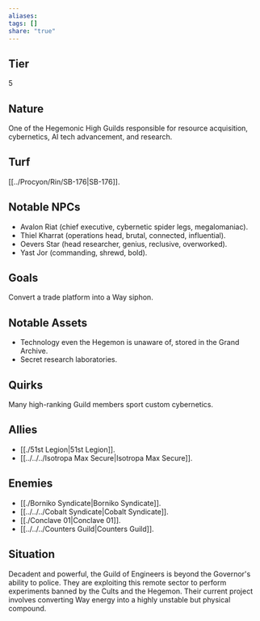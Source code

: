 ```yaml
---
aliases: 
tags: []
share: "true"
---
```

## Tier

5

## Nature

One of the Hegemonic High Guilds responsible for resource acquisition, cybernetics, AI tech advancement, and research.

## Turf

[[../Procyon/Rin/SB-176|SB-176]].

## Notable NPCs

- Avalon Riat (chief executive, cybernetic spider legs, megalomaniac).
- Thiel Kharrat (operations head, brutal, connected, influential).
- Oevers Star (head researcher, genius, reclusive, overworked).
- Yast Jor (commanding, shrewd, bold).


## Goals

Convert a trade platform into a Way siphon.

## Notable Assets

- Technology even the Hegemon is unaware of, stored in the Grand Archive.
- Secret research laboratories.


## Quirks

Many high-ranking Guild members sport custom cybernetics.

## Allies

- [[./51st Legion|51st Legion]].
- [[../../../Isotropa Max Secure|Isotropa Max Secure]].


## Enemies

- [[./Borniko Syndicate|Borniko Syndicate]].
- [[../../../Cobalt Syndicate|Cobalt Syndicate]].
- [[./Conclave 01|Conclave 01]].
- [[../../../Counters Guild|Counters Guild]].


## Situation

Decadent and powerful, the Guild of Engineers is beyond the Governor's ability to police. They are exploiting this remote sector to perform experiments banned by the Cults and the Hegemon. Their current project involves converting Way energy into a highly unstable but physical compound.

